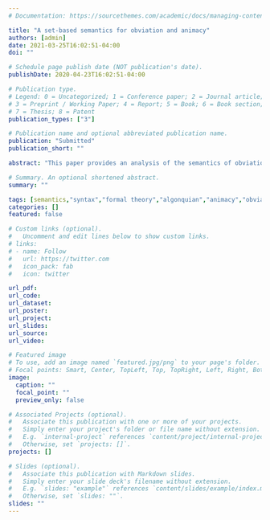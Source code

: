 ```yaml
---
# Documentation: https://sourcethemes.com/academic/docs/managing-content/

title: "A set-based semantics for obviation and animacy"
authors: [admin]
date: 2021-03-25T16:02:51-04:00
doi: ""

# Schedule page publish date (NOT publication's date).
publishDate: 2020-04-23T16:02:51-04:00

# Publication type.
# Legend: 0 = Uncategorized; 1 = Conference paper; 2 = Journal article;
# 3 = Preprint / Working Paper; 4 = Report; 5 = Book; 6 = Book section;
# 7 = Thesis; 8 = Patent
publication_types: ["3"]

# Publication name and optional abbreviated publication name.
publication: "Submitted"
publication_short: ""

abstract: "This paper provides an analysis of the semantics of obviation and animacy through a case study of Ojibwe (Central Algonquian). I develop a lattice-based characterization of possible person, obviation, and animacy categories, showing that the addition of two binary features, [+/-Proximate] and [+/-Animate], captures the six-way distinction of Ojibwe. These features denote first-order predicates formed from subsets of an ontology of person primitives, with composition and interpretation defined by (i) the functional sequence of the nominal spine, (ii) the denotation of feature values, and (iii) the theory of contrastive interpretations. I show that alternative accounts based in lattice actions or feature geometries cannot capture the partition of Ojibwe, and offer extensions of the proposed system to noun classification in Zapotec, Romance, and Bantu."

# Summary. An optional shortened abstract.
summary: ""

tags: [semantics,"syntax","formal theory","algonquian","animacy","obviation","phi-features","person","noun classification","gender"]
categories: []
featured: false

# Custom links (optional).
#   Uncomment and edit lines below to show custom links.
# links:
# - name: Follow
#   url: https://twitter.com
#   icon_pack: fab
#   icon: twitter

url_pdf:
url_code:
url_dataset:
url_poster:
url_project:
url_slides:
url_source:
url_video:

# Featured image
# To use, add an image named `featured.jpg/png` to your page's folder. 
# Focal points: Smart, Center, TopLeft, Top, TopRight, Left, Right, BottomLeft, Bottom, BottomRight.
image:
  caption: ""
  focal_point: ""
  preview_only: false

# Associated Projects (optional).
#   Associate this publication with one or more of your projects.
#   Simply enter your project's folder or file name without extension.
#   E.g. `internal-project` references `content/project/internal-project/index.md`.
#   Otherwise, set `projects: []`.
projects: []

# Slides (optional).
#   Associate this publication with Markdown slides.
#   Simply enter your slide deck's filename without extension.
#   E.g. `slides: "example"` references `content/slides/example/index.md`.
#   Otherwise, set `slides: ""`.
slides: ""
---
```

